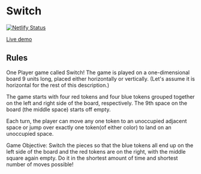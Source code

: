 # Switch 

[![Netlify Status](https://api.netlify.com/api/v1/badges/a3727f0e-9999-463d-a949-d1c1cb5265e4/deploy-status)](https://app.netlify.com/sites/switch-game/deploys)

[Live demo](switch-game.netlify.app)

## Rules

One Player game called Switch! The game is played on a one-dimensional board 9 units long, placed either horizontally or vertically. (Let's assume it is horizontal for the rest of this description.)

The game starts with four red tokens and four blue tokens grouped together on the left and right side of the board, respectively. The 9th space on the board (the middle space) starts off empty.

Each turn, the player can move any one token to an unoccupied adjacent space or jump over exactly one token(of either color) to land on an unoccupied space.

Game Objective: Switch the pieces so that the blue tokens all end up on the left side of the board and the red tokens are on the right, with the middle square again empty. Do it in the shortest amount of time and shortest number of moves possible!
